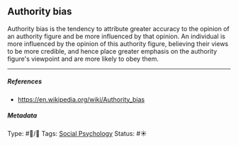 ## Authority bias

Authority bias is the tendency to attribute greater accuracy to the opinion of an authority figure and be more influenced by that opinion. An individual is more influenced by the opinion of this authority figure, believing their views to be more credible, and hence place greater emphasis on the authority figure's viewpoint and are more likely to obey them.

---

##### References

* https://en.wikipedia.org/wiki/Authority_bias

##### Metadata

Type: #🔵/🔵 
Tags: [Social Psychology](Social%20Psychology.md) 
Status: #☀️ 
